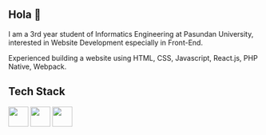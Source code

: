 ## Hola 👋

I am a 3rd year student of Informatics Engineering at Pasundan University, interested in Website Development especially in Front-End.

Experienced building a website using HTML, CSS, Javascript, React.js, PHP Native, Webpack.

## Tech Stack
<img src="https://user-images.githubusercontent.com/57717256/184521479-504a47ce-b0c8-4ab6-93dd-e630bafd82d5.png" width="40px"/>
<img src="https://user-images.githubusercontent.com/57717256/184521606-8012b6be-4795-41f9-9e6c-d227102813ed.png" width="40px"/>
<img src="https://user-images.githubusercontent.com/57717256/184521632-bd0d466b-065a-4ac8-aed7-c99f17b8c936.png" width="40px"/>
<br><br>
